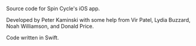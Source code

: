 
Source code for Spin Cycle's iOS app.



Developed by Peter Kaminski with some help from Vir Patel, Lydia Buzzard, Noah Williamson, and Donald Price. 

Code written in Swift. 
